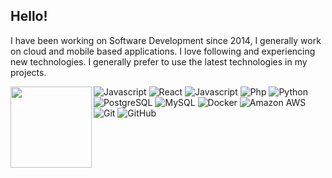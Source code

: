 ## Hello!

I have been working on Software Development since 2014, I generally work on cloud and mobile based applications. I love following and experiencing new technologies. I generally prefer to use the latest technologies in my projects.


<img align="left" src="https://github-readme-stats.vercel.app/api/top-langs/?username=thevobos&layout=compact&theme=radical" alt="" data-canonical-src="https://github-readme-stats.vercel.app/api/top-langs/?username=thevobos&layout=compact&theme=radical"   height="130px"  />


![Javascript](https://img.shields.io/badge/-Centos-black?style=flat-square&logo=Centos)
![React](https://img.shields.io/badge/-React-black?style=flat-square&logo=React)
![Javascript](https://img.shields.io/badge/-Php-black?style=flat-square&logo=Javascript)
![Php](https://img.shields.io/badge/-Php-black?style=flat-square&logo=Php)
![Python](https://img.shields.io/badge/-Python-black?style=flat-square&logo=Python)
![PostgreSQL](https://img.shields.io/badge/-PostgreSQL-black?style=flat-square&logo=postgresql)
![MySQL](https://img.shields.io/badge/-MySQL-black?style=flat-square&logo=mysql)
![Docker](https://img.shields.io/badge/-Docker-black?style=flat-square&logo=docker)
![Amazon AWS](https://img.shields.io/badge/Amazon%20AWS-black?style=flat-square&logo=amazon-aws)
![Git](https://img.shields.io/badge/-Git-black?style=flat-square&logo=git)
![GitHub](https://img.shields.io/badge/-GitHub-black?style=flat-square&logo=github)
 
